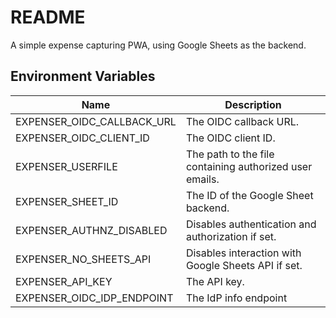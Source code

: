 # README

A simple expense capturing PWA, using Google Sheets as the backend.

## Environment Variables

| Name                     | Description |
|------------------------------|-------------|
| EXPENSER_OIDC_CALLBACK_URL   | The OIDC callback URL. |
| EXPENSER_OIDC_CLIENT_ID      | The OIDC client ID. |
| EXPENSER_USERFILE            | The path to the file containing authorized user emails. |
| EXPENSER_SHEET_ID            | The ID of the Google Sheet backend. |
| EXPENSER_AUTHNZ_DISABLED     | Disables authentication and authorization if set. |
| EXPENSER_NO_SHEETS_API       | Disables interaction with Google Sheets API if set. |
| EXPENSER_API_KEY             | The API key. |
| EXPENSER_OIDC_IDP_ENDPOINT | The IdP info endpoint |

